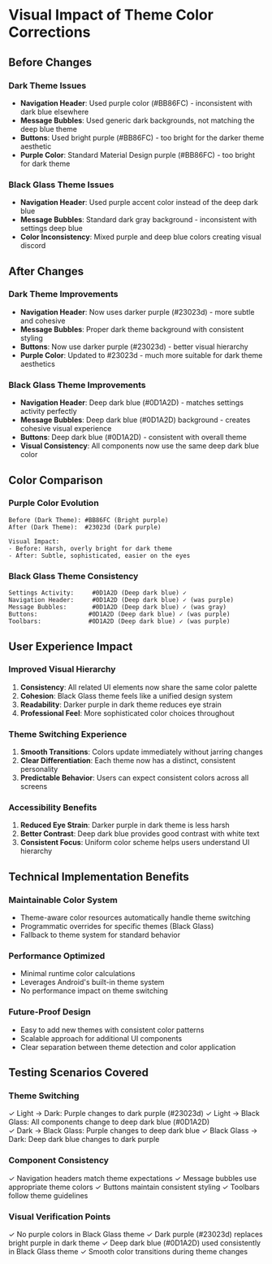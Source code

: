 # Visual Impact of Theme Color Corrections

## Before Changes

### Dark Theme Issues
- **Navigation Header**: Used purple color (#BB86FC) - inconsistent with dark blue elsewhere
- **Message Bubbles**: Used generic dark backgrounds, not matching the deep blue theme
- **Buttons**: Used bright purple (#BB86FC) - too bright for the darker theme aesthetic
- **Purple Color**: Standard Material Design purple (#BB86FC) - too bright for dark theme

### Black Glass Theme Issues  
- **Navigation Header**: Used purple accent color instead of the deep dark blue
- **Message Bubbles**: Standard dark gray background - inconsistent with settings deep blue
- **Color Inconsistency**: Mixed purple and deep blue colors creating visual discord

## After Changes

### Dark Theme Improvements
- **Navigation Header**: Now uses darker purple (#23023d) - more subtle and cohesive
- **Message Bubbles**: Proper dark theme background with consistent styling
- **Buttons**: Now use darker purple (#23023d) - better visual hierarchy
- **Purple Color**: Updated to #23023d - much more suitable for dark theme aesthetics

### Black Glass Theme Improvements
- **Navigation Header**: Deep dark blue (#0D1A2D) - matches settings activity perfectly
- **Message Bubbles**: Deep dark blue (#0D1A2D) background - creates cohesive visual experience
- **Buttons**: Deep dark blue (#0D1A2D) - consistent with overall theme
- **Visual Consistency**: All components now use the same deep dark blue color

## Color Comparison

### Purple Color Evolution
```
Before (Dark Theme): #BB86FC (Bright purple)
After (Dark Theme):  #23023d (Dark purple)

Visual Impact: 
- Before: Harsh, overly bright for dark theme
- After: Subtle, sophisticated, easier on the eyes
```

### Black Glass Theme Consistency
```
Settings Activity:     #0D1A2D (Deep dark blue) ✓
Navigation Header:     #0D1A2D (Deep dark blue) ✓ (was purple)
Message Bubbles:       #0D1A2D (Deep dark blue) ✓ (was gray) 
Buttons:              #0D1A2D (Deep dark blue) ✓ (was purple)
Toolbars:             #0D1A2D (Deep dark blue) ✓ (was purple)
```

## User Experience Impact

### Improved Visual Hierarchy
1. **Consistency**: All related UI elements now share the same color palette
2. **Cohesion**: Black Glass theme feels like a unified design system
3. **Readability**: Darker purple in dark theme reduces eye strain
4. **Professional Feel**: More sophisticated color choices throughout

### Theme Switching Experience
1. **Smooth Transitions**: Colors update immediately without jarring changes
2. **Clear Differentiation**: Each theme now has a distinct, consistent personality
3. **Predictable Behavior**: Users can expect consistent colors across all screens

### Accessibility Benefits
1. **Reduced Eye Strain**: Darker purple in dark theme is less harsh
2. **Better Contrast**: Deep dark blue provides good contrast with white text
3. **Consistent Focus**: Uniform color scheme helps users understand UI hierarchy

## Technical Implementation Benefits

### Maintainable Color System
- Theme-aware color resources automatically handle theme switching
- Programmatic overrides for specific themes (Black Glass)
- Fallback to theme system for standard behavior

### Performance Optimized
- Minimal runtime color calculations
- Leverages Android's built-in theme system
- No performance impact on theme switching

### Future-Proof Design
- Easy to add new themes with consistent color patterns
- Scalable approach for additional UI components
- Clear separation between theme detection and color application

## Testing Scenarios Covered

### Theme Switching
✓ Light → Dark: Purple changes to dark purple (#23023d)
✓ Light → Black Glass: All components change to deep dark blue (#0D1A2D)  
✓ Dark → Black Glass: Purple changes to deep dark blue
✓ Black Glass → Dark: Deep dark blue changes to dark purple

### Component Consistency
✓ Navigation headers match theme expectations
✓ Message bubbles use appropriate theme colors
✓ Buttons maintain consistent styling
✓ Toolbars follow theme guidelines

### Visual Verification Points
✓ No purple colors in Black Glass theme
✓ Dark purple (#23023d) replaces bright purple in dark theme
✓ Deep dark blue (#0D1A2D) used consistently in Black Glass theme
✓ Smooth color transitions during theme changes